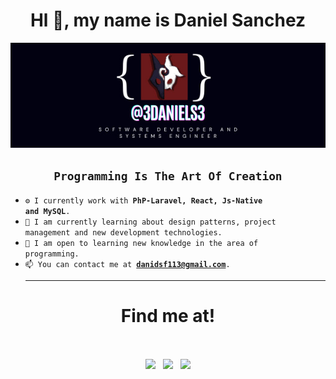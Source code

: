 <div align = "center"> <h1>Hl 👋, my name is Daniel Sanchez</h1> </div> 
<div align="center">
  <img src="https://github.com/3daniels3/3daniels3/blob/main/3daniels3%20banner.jpg" alt="3daniels3 banner" width="600"/>
</div>
<h2 align ="center"><code>Programming Is The Art Of Creation</code></h2>

- <code>⚙️ I currently work with **PhP-Laravel, React, Js-Native and MySQL**.</code>
- <code>🔬 I am currently learning about design patterns, project management and new development technologies.</code>
- <code>🔧 I am open to learning new knowledge in the area of ​​programming.</code>
- <code>📫 You can contact me at **danidsf113@gmail.com**.</code>
  <hr>
<h1 align="center">Find me at!</h1>

<br>
<p align="center">
<a href="https://www.linkedin.com/in/daniel-david-sanchez-florez-8550a12a1/" target="_blank"><img align="center" src="https://img.shields.io/badge/Daniel%20David%20Sanchez-blue?style=for-the-badge&logo=linkedin&logoColor=white&link=danidsf113%40gmail.com"></img></a>&nbsp;&nbsp;&nbsp;<a align="center" href="mailto:danidsf113@gmail.com" target="blank"><img align="center" src="https://img.shields.io/badge/DANIDSF113%40GMIAL.COM-red?style=for-the-badge&logo=gmail&logoColor=white&link=danidsf113%40gmail.com"></img></a>&nbsp;&nbsp;&nbsp;<a href="https://github.com/3daniels3"><img align="center" src="https://img.shields.io/badge/3DANIELS3-black?style=for-the-badge&logo=GITHUB&logoColor=WHITE"></img></a>
</p>
